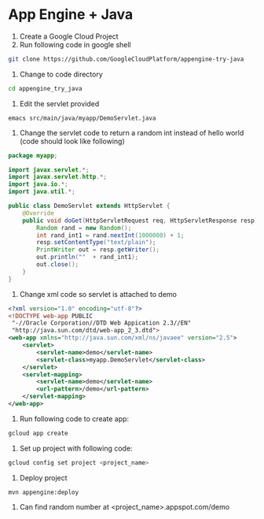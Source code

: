 # App Engine + Java

1. Create a Google Cloud Project
1. Run following code in google shell
```sh
git clone https://github.com/GoogleCloudPlatform/appengine-try-java
```
1. Change to code directory
```sh
cd appengine_try_java
```
1. Edit the servlet provided
```
emacs src/main/java/myapp/DemoServlet.java
```
1. Change the servlet code to return a random int instead of hello world (code should look like following)
```java
package myapp;

import javax.servlet.*;
import javax.servlet.http.*;
import java.io.*;
import java.util.*;

public class DemoServlet extends HttpServlet {
    @Override
    public void doGet(HttpServletRequest req, HttpServletResponse resp) throws IOException {
        Random rand = new Random();
        int rand_int1 = rand.nextInt(1000000) + 1;
        resp.setContentType("text/plain");
        PrintWriter out = resp.getWriter();
        out.println(""  + rand_int1);
        out.close();
    }
}
```
1. Change xml code so servlet is attached to demo
```xml
<?xml version="1.0" encoding="utf-8"?>
<!DOCTYPE web-app PUBLIC
 "-//Oracle Corporation//DTD Web Appication 2.3//EN"
 "http://java.sun.com/dtd/web-app_2_3.dtd">
<web-app xmlns="http://java.sun.com/xml/ns/javaee" version="2.5">
    <servlet>
        <servlet-name>demo</servlet-name>
        <servlet-class>myapp.DemoServlet</servlet-class>
    </servlet>
    <servlet-mapping>
        <servlet-name>demo</servlet-name>
        <url-pattern>/demo</url-pattern>
    </servlet-mapping>
</web-app>
```
1. Run following code to create app:
```sh
gcloud app create
```
1. Set up project with following code:
```sh
gcloud config set project <project_name>
```
1. Deploy project
```
mvn appengine:deploy
```
1. Can find random number at <project_name>.appspot.com/demo
